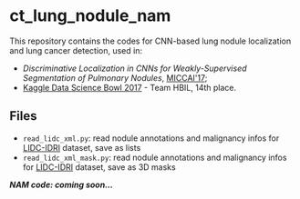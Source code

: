# ct_lung_nodule_nam

This repository contains the codes for CNN-based lung nodule localization and lung cancer detection, used in:
* *Discriminative Localization in CNNs for Weakly-Supervised Segmentation of Pulmonary Nodules*, [MICCAI'17](https://arxiv.org/abs/1707.01086); <br />
* [Kaggle Data Science Bowl 2017](https://www.kaggle.com/c/data-science-bowl-2017) - Team HBIL, 14th place.

## Files

* `read_lidc_xml.py`: read nodule annotations and malignancy infos for [LIDC-IDRI](https://wiki.cancerimagingarchive.net/display/Public/LIDC-IDRI) dataset, save as lists
* `read_lidc_xml_mask.py`: read nodule annotations and malignancy infos for [LIDC-IDRI](https://wiki.cancerimagingarchive.net/display/Public/LIDC-IDRI) dataset, save as 3D masks

***NAM code: coming soon...***
